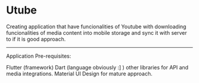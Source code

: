 # Utube
Creating application that have funcionalities of Youtube with downloading funcionalities of media content into 
mobile storage and sync it with server to if it is good approach.

*********************************************************************************************************************

Application Pre-requisites:

Flutter (framework)
Dart    (language obviously :] )
other libraries for API and media integrations.
Material UI Design for mature approach.
